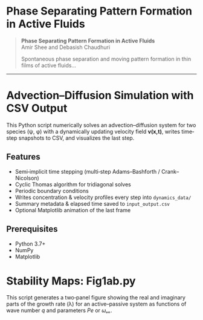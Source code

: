 # Phase Separating Pattern Formation in Active Fluids

> **Phase Separating Pattern Formation in Active Fluids**  
> Amir Shee and Debasish Chaudhuri  
>  
>  
> Spontaneous phase separation and moving pattern formation in thin films of active fluids…

---

# Advection–Diffusion Simulation with CSV Output

This Python script numerically solves an advection–diffusion system for two species (ψ, φ) with a dynamically updating velocity field **v(x,t)**, writes time‐step snapshots to CSV, and visualizes the last step.

## Features

- Semi‑implicit time stepping (multi‑step Adams–Bashforth / Crank–Nicolson)
- Cyclic Thomas algorithm for tridiagonal solves
- Periodic boundary conditions
- Writes concentration & velocity profiles every step into `dynamics_data/`
- Summary metadata & elapsed time saved to `input_output.csv`
- Optional Matplotlib animation of the last frame

## Prerequisites

- Python 3.7+
- NumPy
- Matplotlib


# Stability Maps: Fig1ab.py

This script generates a two‑panel figure showing the real and imaginary parts of the growth rate
(λ) for an active–passive system as functions of wave number *q* and parameters *Pe* or *ωₒₙ*.


